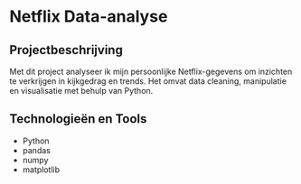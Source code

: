 # Netflix Data-analyse

## Projectbeschrijving
Met dit project analyseer ik mijn persoonlijke Netflix-gegevens om inzichten te verkrijgen in kijkgedrag en trends. Het omvat data cleaning, manipulatie en visualisatie met behulp van Python.

## Technologieën en Tools
- Python
- pandas
- numpy
- matplotlib
